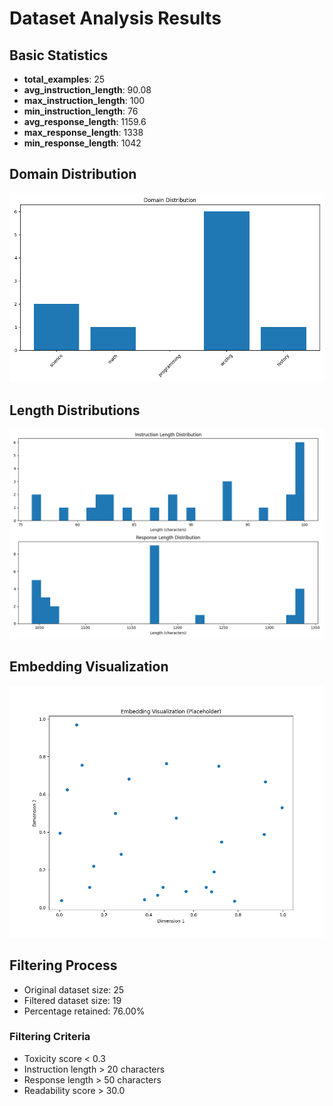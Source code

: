 # Dataset Analysis Results

## Basic Statistics

- **total_examples**: 25
- **avg_instruction_length**: 90.08
- **max_instruction_length**: 100
- **min_instruction_length**: 76
- **avg_response_length**: 1159.6
- **max_response_length**: 1338
- **min_response_length**: 1042

## Domain Distribution

![Domain Distribution](domain_distribution.png)


## Length Distributions

![Length Distributions](length_distributions.png)


## Embedding Visualization

![Embedding Visualization](embedding_visualization.png)


## Filtering Process

- Original dataset size: 25
- Filtered dataset size: 19
- Percentage retained: 76.00%

### Filtering Criteria

- Toxicity score < 0.3
- Instruction length > 20 characters
- Response length > 50 characters
- Readability score > 30.0
